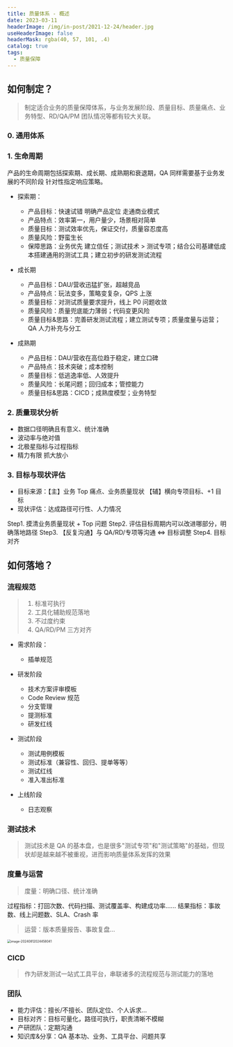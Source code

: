 ```yaml
---
title: 质量体系 - 概述
date: 2023-03-11
headerImage: /img/in-post/2021-12-24/header.jpg
useHeaderImage: false
headerMask: rgba(40, 57, 101, .4)
catalog: true
tags:
  - 质量保障
---
```


## 如何制定？

> 制定适合业务的质量保障体系，与业务发展阶段、质量目标、质量痛点、业务特型、RD/QA/PM 团队情况等都有较大关联。

### 0. 通用体系

### 1. 生命周期

产品的生命周期包括探索期、成长期、成熟期和衰退期，QA 同样需要基于业务发展的不同阶段 针对性指定响应策略。

- 探索期：

  - 产品目标：快速试错 明确产品定位 走通商业模式
  - 产品特点：效率第一，用户量少，场景相对简单
  - 质量目标：测试效率优先，保证交付，质量容忍度高
  - 质量风险：野蛮生长
  - 保障思路：业务优先 建立信任；测试技术 > 测试专项；结合公司基建低成本搭建通用的测试工具；建立初步的研发测试流程

- 成长期
  - 产品目标：DAU/营收迅猛扩张，超越竞品
  - 产品特点：玩法变多，策略变复杂，QPS 上涨
  - 质量目标：对测试质量要求提升，线上 P0 问题收敛
  - 质量风险：质量兜底能力薄弱；代码变更风险
  - 质量目标&思路：完善研发测试流程；建立测试专项；质量度量与运营；QA 人力补充与分工
- 成熟期
  - 产品目标：DAU/营收在高位趋于稳定，建立口碑
  - 产品特点：技术突破；成本控制
  - 质量目标：低逃逸率低、人效提升
  - 质量风险：长尾问题；回归成本；管控能力
  - 质量目标&思路：CICD；成熟度模型；业务特型

### 2. 质量现状分析

- 数据口径明确且有意义、统计准确
- 波动率与绝对值
- 北极星指标与过程指标
- 精力有限 抓大放小

### 3. 目标与现状评估

- 目标来源：【主】业务 Top 痛点、业务质量现状 【辅】横向专项目标、+1 目标
- 现状评估：达成路径可行性、人力情况

Step1. 摸清业务质量现状 + Top 问题
Step2. 评估目标周期内可以改进哪部分，明确落地路径
Step3. 【反复沟通】与 QA/RD/专项等沟通 <=> 目标调整
Step4. 目标对齐

## 如何落地？

### 流程规范

> 1. 标准可执行
> 2. 工具化辅助规范落地
> 3. 不过度约束
> 4. QA/RD/PM 三方对齐

- 需求阶段：

  - 插单规范

- 研发阶段

  - 技术方案评审模板
  - Code Review 规范
  - 分支管理
  - 提测标准
  - 研发红线

- 测试阶段

  - 测试用例模板
  - 测试标准（兼容性、回归、提单等等）
  - 测试红线
  - 准入准出标准

- 上线阶段

  - 日志观察

### 测试技术

> 测试技术是 QA 的基本盘，也是很多"测试专项"和"测试策略"的基础，但现状却是越来越不被重视，进而影响质量体系发挥的效果

### 度量与运营

> 度量：明确口径、统计准确

过程指标：打回次数、代码扫描、测试覆盖率、构建成功率......
结果指标：事故数、线上问题数、SLA、Crash 率

> 运营：版本质量报告、事故复盘...

<img src="https://swtywang.fun/minio/blog/fd93d4fd8a7aba27c1d12f560bc3097a.png" alt="image-20240812024458041" style="zoom:50%;" />

### CICD

> 作为研发测试一站式工具平台，串联诸多的流程规范与测试能力的落地

### 团队

- 能力评估：擅长/不擅长、团队定位、个人诉求...
- 目标对齐：目标可量化，路径可执行，职责清晰不模糊
- 产研团队：定期沟通
- 知识库&分享：QA 基本功、业务、工具平台、问题共享
